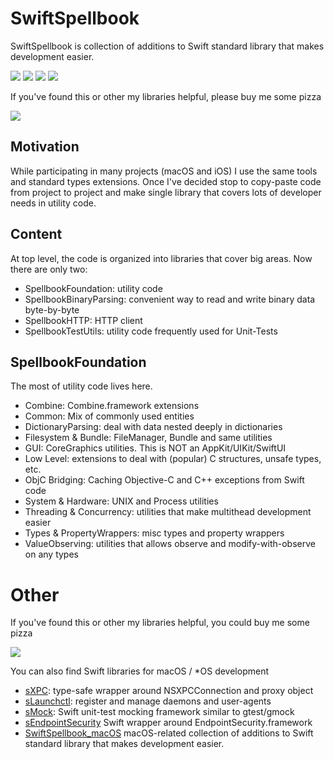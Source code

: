 # SwiftSpellbook
SwiftSpellbook is collection of additions to Swift standard library that makes development easier.

<p>
  <img src="https://img.shields.io/badge/swift-5.9-orange" />
  <img src="https://img.shields.io/badge/platforms-macOS 10.15 | iOS 13 | watchOS 6 | tvOS 13-freshgreen" />
  <img src="https://img.shields.io/badge/Xcode-15-blue" />
  <img src="https://github.com/Alkenso/SwiftSpellbook/actions/workflows/main.yml/badge.svg" />
</p>

If you've found this or other my libraries helpful, please buy me some pizza

<a href="https://www.buymeacoffee.com/alkenso"><img src="https://img.buymeacoffee.com/button-api/?text=Buy me a pizza&emoji=🍕&slug=alkenso&button_colour=FFDD00&font_colour=000000&font_family=Cookie&outline_colour=000000&coffee_colour=ffffff" /></a>

## Motivation
While participating in many projects (macOS and iOS) I use the same tools and standard types extensions.
Once I've decided stop to copy-paste code from project to project and make single library that covers lots of developer needs in utility code.

## Content
At top level, the code is organized into libraries that cover big areas.
Now there are only two:
- SpellbookFoundation: utility code
- SpellbookBinaryParsing: convenient way to read and write binary data byte-by-byte
- SpellbookHTTP: HTTP client
- SpellbookTestUtils: utility code frequently used for Unit-Tests

## SpellbookFoundation
The most of utility code lives here.
- Combine: Combine.framework extensions
- Common: Mix of commonly used entities
- DictionaryParsing: deal with data nested deeply in dictionaries
- Filesystem & Bundle: FileManager, Bundle and same utilities
- GUI: CoreGraphics utilities. This is NOT an AppKit/UIKit/SwiftUI
- Low Level: extensions to deal with (popular) C structures, unsafe types, etc. 
- ObjC Bridging: Caching Objective-C and C++ exceptions from Swift code
- System & Hardware: UNIX and Process utilities
- Threading & Concurrency: utilities that make multithead development easier
- Types & PropertyWrappers: misc types and property wrappers
- ValueObserving: utilities that allows observe and modify-with-observe on any types

# Other
If you've found this or other my libraries helpful, you could buy me some pizza

<a href="https://www.buymeacoffee.com/alkenso"><img src="https://img.buymeacoffee.com/button-api/?text=Buy me a pizza&emoji=🍕&slug=alkenso&button_colour=FFDD00&font_colour=000000&font_family=Cookie&outline_colour=000000&coffee_colour=ffffff" /></a>

You can also find Swift libraries for macOS / *OS development
- [sXPC](https://github.com/Alkenso/sXPC): type-safe wrapper around NSXPCConnection and proxy object
- [sLaunchctl](https://github.com/Alkenso/sLaunchctl): register and manage daemons and user-agents
- [sMock](https://github.com/Alkenso/sMock): Swift unit-test mocking framework similar to gtest/gmock
- [sEndpointSecurity](https://github.com/Alkenso/sEndpointSecurity.git) Swift wrapper around EndpointSecurity.framework 
- [SwiftSpellbook_macOS](https://github.com/Alkenso/SwiftSpellbook_macOS) macOS-related collection of additions to Swift standard library that makes development easier.
